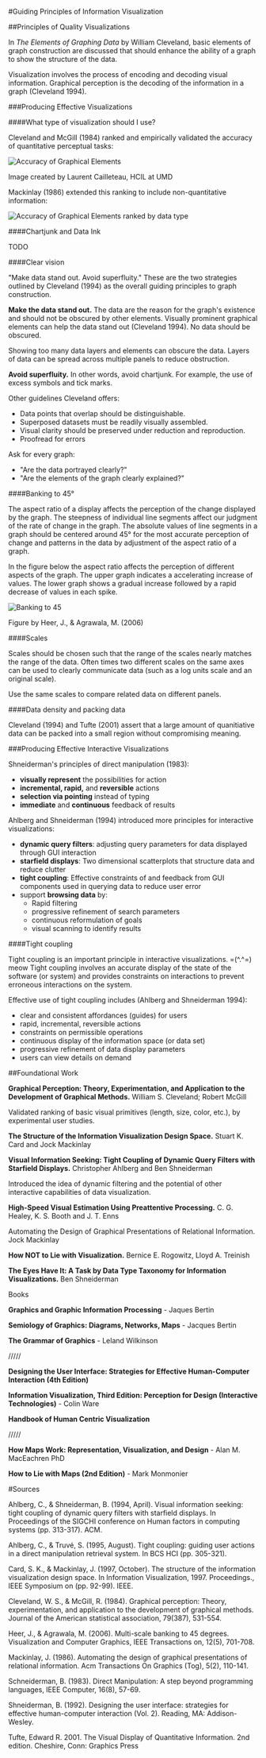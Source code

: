 #Guiding Principles of Information Visualization

##Principles of Quality Visualizations

In _The Elements of Graphing Data_ by William Cleveland, basic elements of graph construction are discussed that should enhance the ability of a graph to show the structure of the data.

Visualization involves the process of encoding and decoding visual information. Graphical perception is the decoding of the information in a graph (Cleveland 1994).

###Producing Effective Visualizations

####What type of visualization should I use?

Cleveland and McGill (1984) ranked and empirically validated the accuracy of quantitative perceptual tasks:

![Accuracy of Graphical Elements](/images/degreesofaccuracy.gif)

Image created by Laurent Cailleteau, HCIL at UMD

Mackinlay (1986) extended this ranking to include non-quantitative information:

![Accuracy of Graphical Elements ranked by data type](/images/Mackinlay_PerceptualTask.jpg)


####Chartjunk and Data Ink

TODO

####Clear vision

"Make data stand out. Avoid superfluity." These are the two strategies outlined by Cleveland (1994) as the overall guiding principles to graph construction.

__Make the data stand out.__ The data are the reason for the graph's existence and should not be obscured by other elements. Visually prominent graphical elements can help the data stand out (Cleveland 1994). No data should be obscured.

Showing too many data layers and elements can obscure the data. Layers of data can be spread across multiple panels to reduce obstruction.

__Avoid superfluity.__ In other words, avoid chartjunk. For example, the use of excess symbols and tick marks.

Other guidelines Cleveland offers:

- Data points that overlap should be distinguishable.
- Superposed datasets must be readily visually assembled.
- Visual clarity should be preserved under reduction and reproduction.
- Proofread for errors

Ask for every graph:

- "Are the data portrayed clearly?"
- "Are the elements of the graph clearly explained?"

####Banking to 45°

The aspect ratio of a display affects the perception of the change displayed by the graph. The steepness of individual line segments affect our judgment of the rate of change in the graph. The absolute values of line segments in a graph should be centered around 45° for the most accurate perception of change and patterns in the data by adjustment of the aspect ratio of a graph.

In the figure below the aspect ratio affects the perception of different aspects of the graph. The upper graph indicates a accelerating increase of values. The lower graph shows a gradual increase followed by a rapid decrease of values in each spike.

![Banking to 45](/images/bankingto45.gif)

Figure by Heer, J., & Agrawala, M. (2006)

####Scales

Scales should be chosen such that the range of the scales nearly matches the range of the data. Often times two different scales on the same axes can be used to clearly communicate data (such as a log units scale and an original scale).

Use the same scales to compare related data on different panels.

####Data density and packing data

Cleveland (1994) and Tufte (2001) assert that a large amount of quanitiative data can be packed into a small region without compromising meaning.

###Producing Effective Interactive Visualizations

Shneiderman's principles of direct manipulation (1983):

- __visually represent__ the possibilities for action
- __incremental, rapid,__ and __reversible__ actions
- __selection via pointing__ instead of typing
- __immediate__ and __continuous__ feedback of results

Ahlberg and Shneiderman (1994) introduced more principles for interactive visualizations:

- __dynamic query filters__: adjusting query parameters for data displayed through GUI interaction
- __starfield displays__: Two dimensional scatterplots that structure data and reduce clutter
- __tight coupling__: Effective constraints of and feedback from GUI components used in querying data to reduce user error
- support __browsing data__ by:
	- Rapid filtering
	- progressive refinement of search parameters
	- continuous reformulation of goals
	- visual scanning to identify results

####Tight coupling

Tight coupling is an important principle in interactive visualizations. =(^.^=) meow Tight coupling involves an accurate display of the state of the software (or system) and provides constraints on interactions to prevent erroneous interactions on the system.

Effective use of tight coupling includes (Ahlberg and Shneiderman 1994):

- clear and consistent affordances (guides) for users
- rapid, incremental, reversible actions
- constraints on permissible operations
- continuous display of the information space (or data set)
- progressive refinement of data display parameters
- users can view details on demand

##Foundational Work

__Graphical Perception: Theory, Experimentation, and Application to the Development of Graphical Methods.__ William S. Cleveland; Robert McGill

Validated ranking of basic visual primitives (length, size, color, etc.), by experimental user studies.

__The Structure of the Information Visualization Design Space.__ Stuart K. Card and Jock Mackinlay

__Visual Information Seeking: Tight Coupling of Dynamic Query Filters with Starfield Displays.__ Christopher Ahlberg and Ben Shneiderman

Introduced the idea of dynamic filtering and the potential of other interactive capabilities of data visualization.

__High-Speed Visual Estimation Using Preattentive Processing.__ C. G. Healey, K. S. Booth and J. T. Enns

Automating the Design of Graphical Presentations of Relational Information. Jock Mackinlay

__How NOT to Lie with Visualization.__ Bernice E. Rogowitz, Lloyd A. Treinish

__The Eyes Have It: A Task by Data Type Taxonomy for Information Visualizations.__ Ben Shneiderman

Books

__Graphics and Graphic Information Processing__ - Jaques Bertin

__Semiology of Graphics: Diagrams, Networks, Maps__ - Jacques Bertin

__The Grammar of Graphics__ - Leland Wilkinson

/////

__Designing the User Interface: Strategies for Effective Human-Computer Interaction (4th Edition)__

__Information Visualization, Third Edition: Perception for Design (Interactive Technologies)__ - Colin Ware

__Handbook of Human Centric Visualization__

/////

__How Maps Work: Representation, Visualization, and Design__ - Alan M. MacEachren PhD

__How to Lie with Maps (2nd Edition)__ - Mark Monmonier

#Sources

Ahlberg, C., & Shneiderman, B. (1994, April). Visual information seeking: tight coupling of dynamic query filters with starfield displays. In Proceedings of the SIGCHI conference on Human factors in computing systems (pp. 313-317). ACM.

Ahlberg, C., & Truvé, S. (1995, August). Tight coupling: guiding user actions in a direct manipulation retrieval system. In BCS HCI (pp. 305-321).

Card, S. K., & Mackinlay, J. (1997, October). The structure of the information visualization design space. In Information Visualization, 1997. Proceedings., IEEE Symposium on (pp. 92-99). IEEE.

Cleveland, W. S., & McGill, R. (1984). Graphical perception: Theory, experimentation, and application to the development of graphical methods. Journal of the American statistical association, 79(387), 531-554.

Heer, J., & Agrawala, M. (2006). Multi-scale banking to 45 degrees. Visualization and Computer Graphics, IEEE Transactions on, 12(5), 701-708.

Mackinlay, J. (1986). Automating the design of graphical presentations of relational information. Acm Transactions On Graphics (Tog), 5(2), 110-141.

Schneiderman, B. (1983). Direct Manipulation: A step beyond programming languages, IEEE Computer, 16(8), 57-69.

Shneiderman, B. (1992). Designing the user interface: strategies for effective human-computer interaction (Vol. 2). Reading, MA: Addison-Wesley.

Tufte, Edward R. 2001. The Visual Display of Quantitative Information. 2nd edition. Cheshire, Conn: Graphics Press